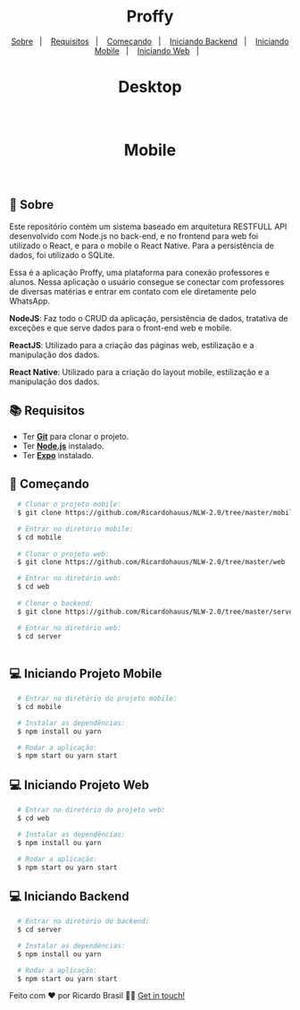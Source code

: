 <h1 align="center">
Proffy
</h1>

<p align="center">
  <a href="#page_with_curl-sobre">Sobre</a>&nbsp;&nbsp;&nbsp;|&nbsp;&nbsp;&nbsp;
  <a href="#books-requisitos">Requisitos</a>&nbsp;&nbsp;&nbsp;|&nbsp;&nbsp;&nbsp;
  <a href="#rocket-começando">Começando</a>&nbsp;&nbsp;&nbsp;|&nbsp;&nbsp;&nbsp;
  <a href="#computer-iniciando-backend">Iniciando Backend</a>&nbsp;&nbsp;&nbsp;|&nbsp;&nbsp;&nbsp;
  <a href="#computer-iniciando-projeto-mobile">Iniciando Mobile</a>&nbsp;&nbsp;&nbsp;|&nbsp;&nbsp;&nbsp;
  <a href="#computer-iniciando-projeto-web">Iniciando Web</a>&nbsp;&nbsp;&nbsp;|&nbsp;&nbsp;&nbsp;  
</p>

<h1 align="center">Desktop</h1>

<h1 align="center">       
     <img alt="" src="https://media1.giphy.com/media/Q7S85hMsZCzfVK0WCq/giphy.gif" />
</h1>

<h1 align="center">Mobile</h1>

<h1 align="center">       
     <img alt="" src="https://media0.giphy.com/media/ftpwNC51ZL72OyaIKH/giphy.gif" />
</h1>


## :page_with_curl: Sobre
Este repositório contém um sistema baseado em arquitetura RESTFULL API desenvolvido com Node.js no back-end, e no frontend para web foi utilizado o React, e para o mobile o React Native. Para a persistência de dados, foi utilizado o SQLite.

Essa é a aplicação Proffy, uma plataforma para conexão professores e alunos. Nessa aplicação o usuário consegue se conectar com professores de diversas matérias e entrar em contato com ele diretamente pelo WhatsApp.

**NodeJS**: Faz todo o CRUD da aplicação, persistência de dados, tratativa de exceções e que serve dados para o front-end web e mobile.

**ReactJS**: Utilizado para a criação das páginas web, estilização e a manipulação dos dados.

**React Native**: Utilizado para a criação do layout mobile, estilização e a manipulação dos dados.


## :books: Requisitos
- Ter [**Git**](https://git-scm.com/) para clonar o projeto.
- Ter [**Node.js**](https://nodejs.org/en/) instalado.
- Ter [**Expo**](https://docs.expo.io/get-started/installation/) instalado.

## :rocket: Começando
``` bash
  # Clonar o projeto mobile:
  $ git clone https://github.com/Ricardohauus/NLW-2.0/tree/master/mobile

  # Entrar no diretório mobile:
  $ cd mobile
  
  # Clonar o projeto web:
  $ git clone https://github.com/Ricardohauus/NLW-2.0/tree/master/web

  # Entrar no diretório web:
  $ cd web
  
  # Clonar o backend:
  $ git clone https://github.com/Ricardohauus/NLW-2.0/tree/master/server

  # Entrar no diretório web:
  $ cd server  
  
```

## :computer: Iniciando Projeto Mobile
```bash
  # Entrar no diretório do projeto mobile:
  $ cd mobile

  # Instalar as dependências:
  $ npm install ou yarn 

  # Rodar a aplicação:
  $ npm start ou yarn start
```

## :computer: Iniciando Projeto Web
```bash
  # Entrar no diretório do projeto web:
  $ cd web

  # Instalar as dependências:
  $ npm install ou yarn 

  # Rodar a aplicação:
  $ npm start ou yarn start
```

## :computer: Iniciando Backend
```bash
  # Entrar no diretório do backend:
  $ cd server

  # Instalar as dependências:
  $ npm install ou yarn 

  # Rodar a aplicação:
  $ npm start ou yarn start
```


Feito com ❤️ por Ricardo Brasil 👋🏻 [Get in touch!](https://github.com/Ricardohauus)
